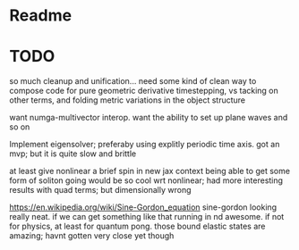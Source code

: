 # Readme


TODO
====
so much cleanup and unification... need some kind of clean way to compose code for pure geometric derivative timestepping, vs tacking on other terms, and folding metric variations in the object structure

want numga-multivector interop.
want the ability to set up plane waves and so on

Implement eigensolver; preferaby using explitly periodic time axis. got an mvp; but it is quite slow and brittle

at least give nonlinear a brief spin in new jax context
being able to get some form of soliton going would be so cool
wrt nonlinear; had more interesting results with quad terms; but dimensionally wrong

https://en.wikipedia.org/wiki/Sine-Gordon_equation
sine-gordon looking really neat. if we can get something like that running in nd awesome. if not for physics, at least for quantum pong. those bound elastic states are amazing; havnt gotten very close yet though

